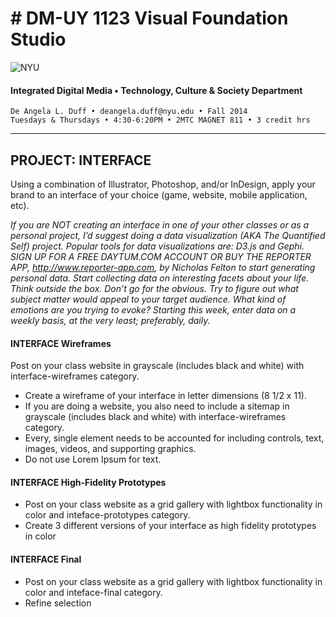 # # DM-UY 1123 Visual Foundation Studio

![NYU](http://ws2.polishedsolid.com/de/nyu_soe_logo.png)
#### Integrated Digital Media • Technology, Culture & Society Department 

    De Angela L. Duff • deangela.duff@nyu.edu • Fall 2014 
    Tuesdays & Thursdays • 4:30-6:20PM • 2MTC MAGNET 811 • 3 credit hrs

---


## PROJECT: INTERFACE
Using a combination of Illustrator, Photoshop, and/or InDesign, apply your brand to an interface of your choice (game, website, mobile application, etc).

*If you are NOT creating an interface in one of your other classes or as a personal project, I’d suggest doing a data visualization (AKA The Quantified Self) project. Popular tools for data visualizations are: D3.js and Gephi.
SIGN UP FOR A FREE DAYTUM.COM ACCOUNT OR BUY THE REPORTER APP, http://www.reporter-app.com, by Nicholas Felton to start generating personal data.
Start collecting data on interesting facets about your life. Think outside the box. Don’t go for the obvious. Try to figure out what subject matter would appeal to your target audience. What kind of emotions are you trying to evoke?
Starting this week, enter data on a weekly basis, at the very least; preferably, daily.*

#### INTERFACE Wireframes    
Post on your class website in grayscale (includes black and white) with interface-wireframes category. 
* Create a wireframe of your interface in letter dimensions (8 1/2 x 11). 
* If you are doing a website, you also need to include a sitemap in grayscale (includes black and white) with interface-wireframes category. 
* Every, single element needs to be accounted for including controls, text, images, videos, and supporting graphics. 
* Do not use Lorem Ipsum for text.

#### INTERFACE High-Fidelity Prototypes  
* Post on your class website as a grid gallery with lightbox functionality in color and inteface-prototypes category. 
* Create 3 different versions of your interface as high fidelity prototypes in color

#### INTERFACE Final 
* Post on your class website as a grid gallery with lightbox functionality in color and inteface-final category. 
* Refine selection




